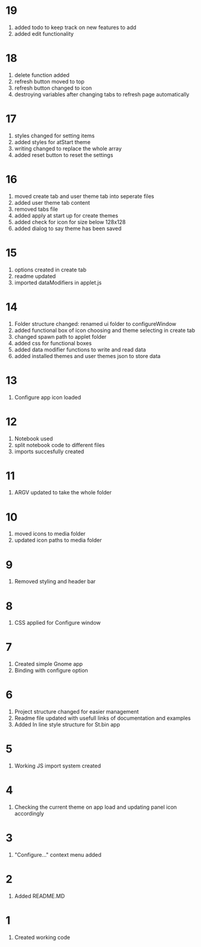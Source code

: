 # 19

1. added todo to keep track on new features to add
2. added edit functionality

# 18

1. delete function added
2. refresh button moved to top
3. refresh button changed to icon
4. destroying variables after changing tabs to refresh page automatically

# 17

1. styles changed for setting items
2. added styles for atStart theme
3. writing changed to replace the whole array
4. added reset button to reset the settings

# 16

1. moved create tab and user theme tab into seperate files
2. added user theme tab content
3. removed tabs file
4. added apply at start up for create themes
5. added check for icon for size below 128x128
6. added dialog to say theme has been saved

# 15

1. options created in create tab
2. readme updated
3. imported dataModifiers in applet.js

# 14

1. Folder structure changed: renamed ui folder to configureWindow
2. added functional box of icon choosing and theme selecting in create tab
3. changed spawn path to applet folder
4. added css for functional boxes
5. added data modifier functions to write and read data
6. added installed themes and user themes json to store data

# 13

1. Configure app icon loaded

# 12

1. Notebook used
2. split notebook code to different files
3. imports succesfully created

# 11

1. ARGV updated to take the whole folder

# 10

1. moved icons to media folder
2. updated icon paths to media folder

# 9

1. Removed styling and header bar

# 8

1. CSS applied for Configure window

# 7

1. Created simple Gnome app
2. Binding with configure option

# 6

1. Project structure changed for easier management
2. Readme file updated with usefull links of documentation and examples
3. Added In line style structure for St.bin app

# 5

1. Working JS import system created

# 4

1. Checking the current theme on app load and updating panel icon accordingly

# 3

1. "Configure..." context menu added

# 2

1. Added README.MD

# 1

1. Created working code